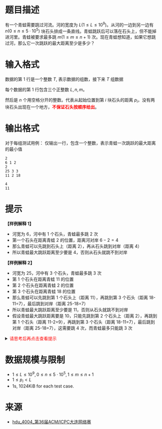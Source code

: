 # 题目描述

有一个青蛙需要跳过河流。河的宽度为 $L(1 \le L \le 10^9)$。从河的一边到另一边有 $n(0 \le n \le 5 \cdot 10^5)$ 块石头排成一条直线。青蛙跳跃后可以落在石头上，但不能掉进河里。青蛙被要求最多跳 $m (1 \le m \le n+1)$ 次。现在青蛙想知道，如果它想跳过河，那么它一次跳跃的最大距离至少是多少？

# 输入格式
数据的第 1 行是一个整数 $T$, 表示数据的组数，接下来 $T$ 组数据

每个数据的第 1 行包含三个正整数 $L, n, m$。

然后是 $n$ 个用空格分开的整数。代表从起始位置到第 $i$ 块石头的距离 $p_i$，没有两块石头出现在一个地方，**<font color="#FF0000">不保证石头按顺序给出</font>**。
 
# 输出格式

对于每组测试用例：
仅输出一行，包含一个整数，表示青蛙一次跳跃的最大距离的最小值

```input1
2
6 1 2
2
25 3 3
11 2 18
```

```output1
4
11
```

# 提示
**【样例解释 1】**
* 河宽为 $6$，河中有 $1$ 个石头，青蛙最多跳 $2$ 次
* 第一个石头在距离青蛙 $2$ 的位置，距离河对岸 $6-2=4$
* 那么青蛙可以先跳到石头上（距离 2），再从石头跳到对岸（距离 4）
* 所以青蛙最大跳跃距离至少要是 4，否则从石头就跳不到对岸

**【样例解释 2】**
* 河宽为 $25$，河中有 $3$ 个石头，青蛙最多跳 $3$ 次
* 第 1 个石头在距离青蛙 $11$ 的位置
* 第 2 个石头在距离青蛙 $2$ 的位置
* 第 3 个石头在距离青蛙 $18$ 的位置
* 那么青蛙可以先跳到第 1 个石头上（距离 11），再跳到第 3 个石头（距离 18-11=7），最后跳到对岸（距离 25-18=7）
* 所以青蛙最大跳跃距离至少要是 11，否则从石头就跳不到对岸
* 假设青蛙最大跳跃距离要是 10，只能先跳到第 2 个石头上（距离 2），再跳到第 1 个石头（距离 11-2=9），再跳到第 3 个石头（距离 18-11=7），最后跳到对岸（距离 25-18=7），这需要跳 4 次，而青蛙最多只能跳 3 次

<details>
<summary><font color="#FF0000">请思考后再点击查看提示</font></summary>

* 二分枚举青蛙依次跳跃的最大距离
* 每次跳跃的时候，尽可能跳到最远的且能跳到的石头上

</details>

# 数据规模与限制
* $1 \le L \le 10^9, 0 \le n \le 5 \cdot 10^5, 1 \le m \le n+1$
* $1 \le p_i \lt L$
* 1s, 1024KiB for each test case.

# 来源
* [hdu_4004_第36届ACM/ICPC大连网络赛](https://acm.hdu.edu.cn/showproblem.php?pid=4004)